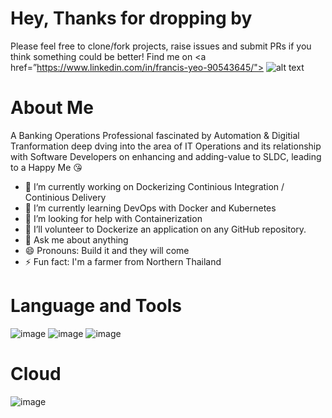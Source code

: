 # Hey, Thanks for dropping by

Please feel free to clone/fork projects, raise issues and submit PRs if you think something could be better!
Find me on  <a href=”https://www.linkedin.com/in/francis-yeo-90543645/"> ![alt text](https://img.shields.io/badge/-LinkedIn-0e76a8?style=plastic&logo=linkedIn)</a>


# About Me
A Banking Operations Professional fascinated by Automation & Digitial Tranformation deep dving into the area of IT Operations and its relationship with Software Developers on enhancing and adding-value to SLDC, leading to a Happy Me 😘


- 🔭 I’m currently working on Dockerizing Continious Integration / Continious Delivery
- 🌱 I’m currently learning DevOps with Docker and Kubernetes
- 🤔 I’m looking for help with Containerization
- 👯 I’ll volunteer to Dockerize an application on any GitHub repository.
- 💬 Ask me about anything
- 😄 Pronouns: Build it and they will come
- ⚡ Fun fact: I'm a farmer from Northern Thailand

# Language and Tools

![image](https://user-images.githubusercontent.com/82499575/143894793-8f76556f-cb23-4d69-84e1-f56e973c0e3c.png) ![image](https://user-images.githubusercontent.com/82499575/143895035-18673b38-db88-4280-b025-4a8092829eaf.png) ![image](https://user-images.githubusercontent.com/82499575/143895790-413cb730-1f60-40f3-9aa8-3349bd896fa5.png)

# Cloud
![image](https://user-images.githubusercontent.com/82499575/143897552-9f07d927-dfe4-41b6-b719-b1c36695befa.png)




